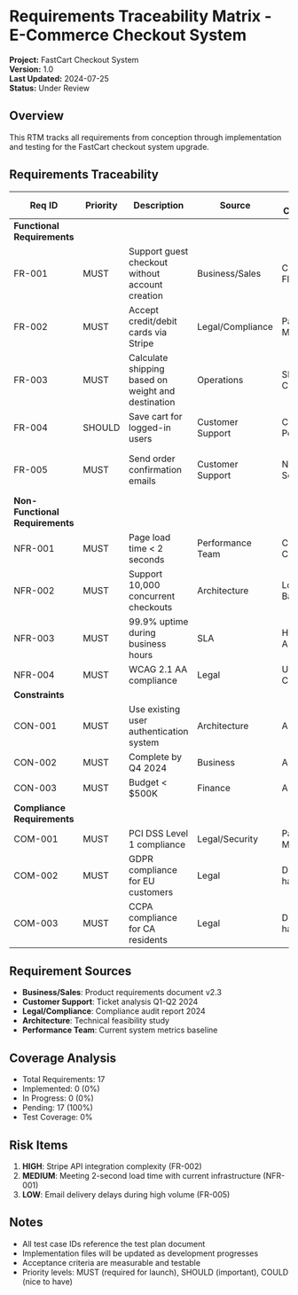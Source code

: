 # Requirements Traceability Matrix - E-Commerce Checkout System

**Project:** FastCart Checkout System  
**Version:** 1.0  
**Last Updated:** 2024-07-25  
**Status:** Under Review

## Overview
This RTM tracks all requirements from conception through implementation and testing for the FastCart checkout system upgrade.

## Requirements Traceability

| Req ID | Priority | Description | Source | Design Component | Implementation | Test Cases | Acceptance Criteria | Status |
|--------|----------|-------------|---------|------------------|----------------|------------|---------------------|---------|
| **Functional Requirements** |
| FR-001 | MUST | Support guest checkout without account creation | Business/Sales | Checkout Flow | `GuestCheckout.ts` | TC-001, TC-002 | Users can complete purchase without login | Pending |
| FR-002 | MUST | Accept credit/debit cards via Stripe | Legal/Compliance | Payment Module | `PaymentProcessor.ts` | TC-003, TC-004 | Successful payment processing, PCI compliance | Pending |
| FR-003 | MUST | Calculate shipping based on weight and destination | Operations | Shipping Calculator | `ShippingCalc.ts` | TC-005, TC-006 | Accurate shipping costs within ±$0.50 | Pending |
| FR-004 | SHOULD | Save cart for logged-in users | Customer Support | Cart Persistence | `CartService.ts` | TC-007 | Cart persists for 30 days | Pending |
| FR-005 | MUST | Send order confirmation emails | Customer Support | Notification Service | `EmailService.ts` | TC-008, TC-009 | Email sent within 2 minutes | Pending |
| **Non-Functional Requirements** |
| NFR-001 | MUST | Page load time < 2 seconds | Performance Team | CDN, Caching | Infrastructure | PT-001 | 95th percentile < 2s | Pending |
| NFR-002 | MUST | Support 10,000 concurrent checkouts | Architecture | Load Balancer | Infrastructure | PT-002 | No errors at 10K users | Pending |
| NFR-003 | MUST | 99.9% uptime during business hours | SLA | HA Architecture | Infrastructure | MT-001 | Monthly uptime ≥ 99.9% | Pending |
| NFR-004 | MUST | WCAG 2.1 AA compliance | Legal | UI Components | All UI files | AT-001 | Pass automated scan | Pending |
| **Constraints** |
| CON-001 | MUST | Use existing user authentication system | Architecture | Auth Module | `AuthAdapter.ts` | TC-010 | Seamless SSO integration | Pending |
| CON-002 | MUST | Complete by Q4 2024 | Business | All | All | All | Go-live by Oct 1 | Pending |
| CON-003 | MUST | Budget < $500K | Finance | All | All | N/A | Total cost tracking | Pending |
| **Compliance Requirements** |
| COM-001 | MUST | PCI DSS Level 1 compliance | Legal/Security | Payment Module | Security layer | SC-001 | Pass quarterly scan | Pending |
| COM-002 | MUST | GDPR compliance for EU customers | Legal | Data handling | `PrivacyService.ts` | SC-002 | Data retention/deletion | Pending |
| COM-003 | MUST | CCPA compliance for CA residents | Legal | Data handling | `PrivacyService.ts` | SC-003 | Opt-out mechanism | Pending |

## Requirement Sources
- **Business/Sales**: Product requirements document v2.3
- **Customer Support**: Ticket analysis Q1-Q2 2024
- **Legal/Compliance**: Compliance audit report 2024
- **Architecture**: Technical feasibility study
- **Performance Team**: Current system metrics baseline

## Coverage Analysis
- Total Requirements: 17
- Implemented: 0 (0%)
- In Progress: 0 (0%)
- Pending: 17 (100%)
- Test Coverage: 0%

## Risk Items
1. **HIGH**: Stripe API integration complexity (FR-002)
2. **MEDIUM**: Meeting 2-second load time with current infrastructure (NFR-001)
3. **LOW**: Email delivery delays during high volume (FR-005)

## Notes
- All test case IDs reference the test plan document
- Implementation files will be updated as development progresses
- Acceptance criteria are measurable and testable
- Priority levels: MUST (required for launch), SHOULD (important), COULD (nice to have)